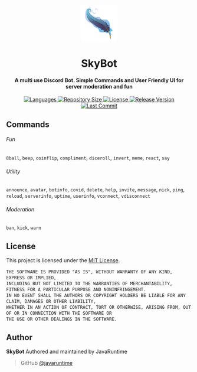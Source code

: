 <p align="center">
    <img src=".github/icon.png" width="100" height="100"/>
</p>

<h1 align="center">
    SkyBot
    <br>
</h1>

<h4 align="center">A multi use Discord Bot. Simple Commands and User Friendly UI for server moderation and fun</h4>

<p align="center">
    <a href="https://github.com/javaruntime/skybot">
        <img alt="Languages" src="https://img.shields.io/github/languages/top/javaruntime/skybot">
    </a>
    <a href="https://github.com/javaruntime/skybot">
  	    <img alt="Repository Size" src="https://img.shields.io/github/repo-size/javaruntime/skybot">
    </a>
    <a href="https://github.com/javaruntime/skybot">
        <img alt="License" src="https://img.shields.io/github/license/javaruntime/skybot">
    </a>
    <a href="https://github.com/javaruntime/skybot">
        <img alt="Release Version" src="https://img.shields.io/github/v/release/javaruntime/skybot?include_prereleases">
    </a>
    <a href="https://github.com/javaruntime/skybot">
        <img alt="Last Commit" src="https://img.shields.io/github/last-commit/javaruntime/skybot">
    </a>
</p>

## Commands
###### Fun
`8ball`, `beep`, `coinflip`, `compliment`, `diceroll`, `invert`, `meme`, `react`, `say`

###### Utility 
`announce`, `avatar`, `botinfo`, `covid`, `delete`, `help`, `invite`, `message`, `nick`, `ping`, `reload`, `serverinfo`, `uptime`, `userinfo`, `vconnect`, `vdisconnect`

###### Moderation
`ban`, `kick`, `warn`

## License
This project is licensed under the [MIT License](https://github.com/javaruntime/skybot/blob/master/LICENSE).

```
THE SOFTWARE IS PROVIDED "AS IS", WITHOUT WARRANTY OF ANY KIND, EXPRESS OR IMPLIED, 
INCLUDING BUT NOT LIMITED TO THE WARRANTIES OF MERCHANTABILITY, FITNESS FOR A PARTICULAR PURPOSE AND NONINFRINGEMENT. 
IN NO EVENT SHALL THE AUTHORS OR COPYRIGHT HOLDERS BE LIABLE FOR ANY CLAIM, DAMAGES OR OTHER LIABILITY, 
WHETHER IN AN ACTION OF CONTRACT, TORT OR OTHERWISE, ARISING FROM, OUT OF OR IN CONNECTION WITH THE SOFTWARE OR 
THE USE OR OTHER DEALINGS IN THE SOFTWARE.
```

## Author
**SkyBot**
Authored and maintained by JavaRuntime
> GitHub [@javaruntime](https://github.com/javaruntime)